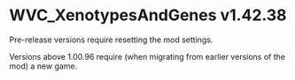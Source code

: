 # WVC_XenotypesAndGenes v1.42.38
 
Pre-release versions require resetting the mod settings.

Versions above 1.00.96 require (when migrating from earlier versions of the mod) a new game.